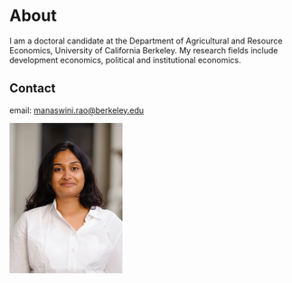 # About

I am a doctoral candidate at the Department of Agricultural and Resource Economics, University of California Berkeley. My research fields include development economics, political and institutional economics. 

## Contact
email: manaswini.rao@berkeley.edu

<img src="/RAOPhoto_2014-8.jpg" width="200">


